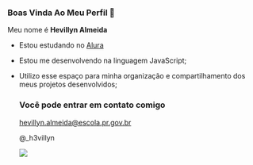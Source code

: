  ### Boas Vinda Ao Meu Perfil 🌻

Meu nome é **Hevillyn Almeida**

- Estou estudando no [Alura](https://www.alura.com.br)
- Estou me desenvolvendo na linguagem JavaScript;
- Utilizo esse espaço para minha organização e compartilhamento dos meus projetos desenvolvidos;

  ### Você pode entrar em contato comigo 
  hevillyn.almeida@escola.pr.gov.br

  @_h3villyn

  ![](https://tenor.com/pt-BR/view/sunflower-gif-24455870)
 
  



